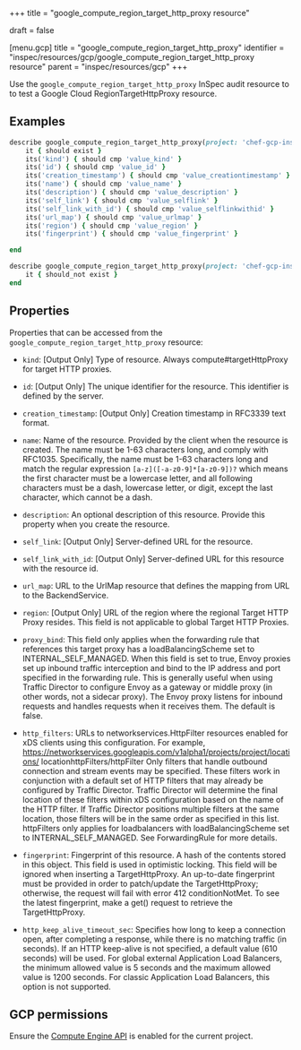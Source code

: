 +++
title = "google_compute_region_target_http_proxy resource"

draft = false


[menu.gcp]
title = "google_compute_region_target_http_proxy"
identifier = "inspec/resources/gcp/google_compute_region_target_http_proxy resource"
parent = "inspec/resources/gcp"
+++

Use the `google_compute_region_target_http_proxy` InSpec audit resource to to test a Google Cloud RegionTargetHttpProxy resource.

## Examples

```ruby
describe google_compute_region_target_http_proxy(project: 'chef-gcp-inspec', region: ' value_region', targetHttpProxy: ' ') do
	it { should exist }
	its('kind') { should cmp 'value_kind' }
	its('id') { should cmp 'value_id' }
	its('creation_timestamp') { should cmp 'value_creationtimestamp' }
	its('name') { should cmp 'value_name' }
	its('description') { should cmp 'value_description' }
	its('self_link') { should cmp 'value_selflink' }
	its('self_link_with_id') { should cmp 'value_selflinkwithid' }
	its('url_map') { should cmp 'value_urlmap' }
	its('region') { should cmp 'value_region' }
	its('fingerprint') { should cmp 'value_fingerprint' }

end

describe google_compute_region_target_http_proxy(project: 'chef-gcp-inspec', region: ' value_region', targetHttpProxy: ' ') do
	it { should_not exist }
end
```

## Properties

Properties that can be accessed from the `google_compute_region_target_http_proxy` resource:


  * `kind`: [Output Only] Type of resource. Always compute#targetHttpProxy for target HTTP proxies.

  * `id`: [Output Only] The unique identifier for the resource. This identifier is defined by the server.

  * `creation_timestamp`: [Output Only] Creation timestamp in RFC3339 text format.

  * `name`: Name of the resource. Provided by the client when the resource is created. The name must be 1-63 characters long, and comply with RFC1035. Specifically, the name must be 1-63 characters long and match the regular expression `[a-z]([-a-z0-9]*[a-z0-9])?` which means the first character must be a lowercase letter, and all following characters must be a dash, lowercase letter, or digit, except the last character, which cannot be a dash.

  * `description`: An optional description of this resource. Provide this property when you create the resource.

  * `self_link`: [Output Only] Server-defined URL for the resource.

  * `self_link_with_id`: [Output Only] Server-defined URL for this resource with the resource id.

  * `url_map`: URL to the UrlMap resource that defines the mapping from URL to the BackendService.

  * `region`: [Output Only] URL of the region where the regional Target HTTP Proxy resides. This field is not applicable to global Target HTTP Proxies.

  * `proxy_bind`: This field only applies when the forwarding rule that references this target proxy has a loadBalancingScheme set to INTERNAL_SELF_MANAGED. When this field is set to true, Envoy proxies set up inbound traffic interception and bind to the IP address and port specified in the forwarding rule. This is generally useful when using Traffic Director to configure Envoy as a gateway or middle proxy (in other words, not a sidecar proxy). The Envoy proxy listens for inbound requests and handles requests when it receives them. The default is false.

  * `http_filters`: URLs to networkservices.HttpFilter resources enabled for xDS clients using this configuration. For example, https://networkservices.googleapis.com/v1alpha1/projects/project/locations/ locationhttpFilters/httpFilter Only filters that handle outbound connection and stream events may be specified. These filters work in conjunction with a default set of HTTP filters that may already be configured by Traffic Director. Traffic Director will determine the final location of these filters within xDS configuration based on the name of the HTTP filter. If Traffic Director positions multiple filters at the same location, those filters will be in the same order as specified in this list. httpFilters only applies for loadbalancers with loadBalancingScheme set to INTERNAL_SELF_MANAGED. See ForwardingRule for more details.

  * `fingerprint`: Fingerprint of this resource. A hash of the contents stored in this object. This field is used in optimistic locking. This field will be ignored when inserting a TargetHttpProxy. An up-to-date fingerprint must be provided in order to patch/update the TargetHttpProxy; otherwise, the request will fail with error 412 conditionNotMet. To see the latest fingerprint, make a get() request to retrieve the TargetHttpProxy.

  * `http_keep_alive_timeout_sec`: Specifies how long to keep a connection open, after completing a response, while there is no matching traffic (in seconds). If an HTTP keep-alive is not specified, a default value (610 seconds) will be used. For global external Application Load Balancers, the minimum allowed value is 5 seconds and the maximum allowed value is 1200 seconds. For classic Application Load Balancers, this option is not supported.


## GCP permissions

Ensure the [Compute Engine API](https://console.cloud.google.com/apis/library/compute.googleapis.com/) is enabled for the current project.
